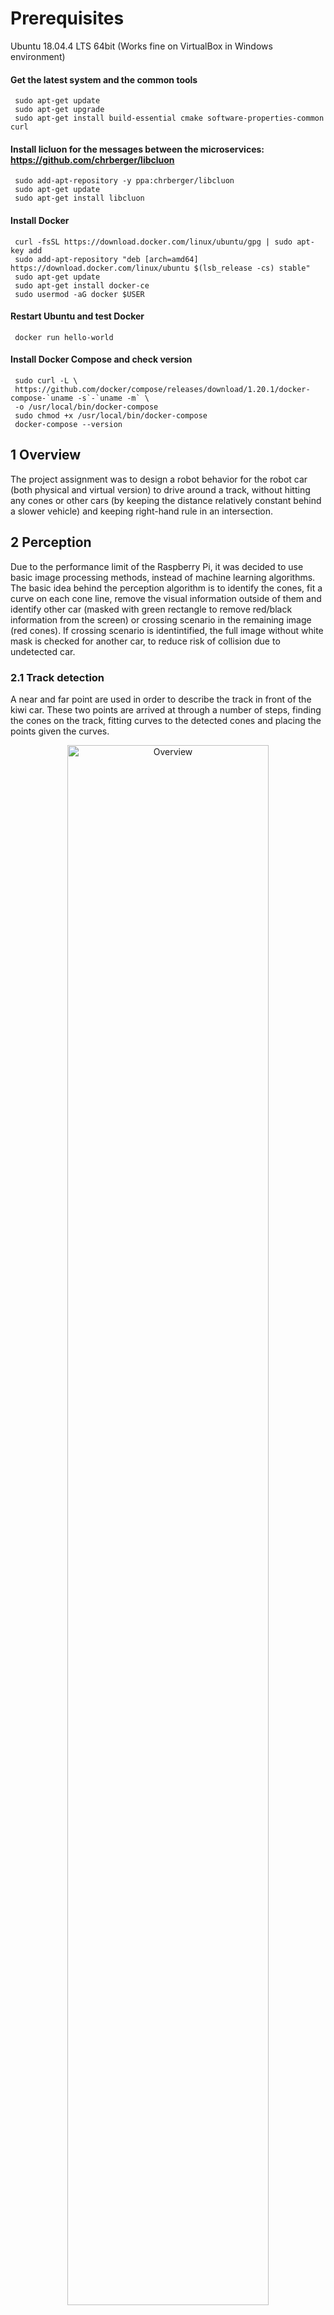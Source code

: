 # Prerequisites

Ubuntu  18.04.4 LTS 64bit (Works fine on VirtualBox in Windows environment)

#### Get the latest system and the common tools
     sudo apt-get update
     sudo apt-get upgrade
     sudo apt-get install build-essential cmake software-properties-common curl

#### Install licluon for the messages between the microservices: https://github.com/chrberger/libcluon
     sudo add-apt-repository -y ppa:chrberger/libcluon
     sudo apt-get update
     sudo apt-get install libcluon

#### Install Docker
     curl -fsSL https://download.docker.com/linux/ubuntu/gpg | sudo apt-key add
     sudo add-apt-repository "deb [arch=amd64] https://download.docker.com/linux/ubuntu $(lsb_release -cs) stable"
     sudo apt-get update
     sudo apt-get install docker-ce
     sudo usermod -aG docker $USER

#### Restart Ubuntu and test Docker
     docker run hello-world

#### Install Docker Compose and check version
     sudo curl -L \
     https://github.com/docker/compose/releases/download/1.20.1/docker-compose-`uname -s`-`uname -m` \
     -o /usr/local/bin/docker-compose
     sudo chmod +x /usr/local/bin/docker-compose
     docker-compose --version



## 1 Overview
The project assignment was to design a robot behavior for the robot car (both physical and virtual version) to drive around a track, without hitting any cones or other cars (by keeping the distance relatively constant behind a slower vehicle) and keeping right-hand rule in an intersection.

## 2 Perception
Due to the performance limit of the Raspberry Pi, it was decided to use basic image processing methods, instead of machine learning algorithms. The basic idea behind the perception algorithm is to identify the cones, fit a curve on each cone line, remove the visual information outside of them and identify other car (masked with green rectangle to remove red/black information from the screen) or crossing scenario in the remaining image (red cones). If crossing scenario
is identintified, the full image without white mask is checked for another car, to reduce risk of collision due to undetected car.

### 2.1 Track detection
A near and far point are used in order to describe the track in front of the kiwi car. These two points are arrived at through a number of steps, finding the cones on the track, fitting curves to the detected cones and placing the points given the curves.

<p align="center">
  <a href="../images/view_main.png"><img src="../images/main_simulation.gifg" alt="Overview" width="80%" height="80%"></a>
</p>

#### 2.1.1 Track detection
First, the top part of the image is removed, as it is outside of the track and the misdetections can be reduced for the vision algorithm. For the same reasons  a white box is printed in the area of the ego kiwi.  Secondly, the image is blurred to remove noise and select all parts of the image that lies in a given color range (blue or yellow, depending on cones). Thirdly, the identified cones are gathered and after removing some smaller components, find all the bounding boxes of the leftover isolated components. Lastly, the bounding boxes that do not match certain criteria are filtered out. These criteria constrain the size, shape and position. The centres of these bounding boxes are used for curve fitting.

#### 2.1.2 Curve fitting
Two curve fitting methods were implemented. The first one fits a polynomial curve the least-squares method to the cones of a single colour.
In order to increase robustness, a fake cone is added to the corner of the image at the appropriate side of the car.
If the number of cones are less than 4, the linear polynomial
<p align="center">
  <a href="../images/eqv1.JPG"><img src="../images/eqv1.JPG" alt="Overview" width="100%" height="100%"></a>
</p>
is used. If the number of cones is 4 or greater, the polynomial
<p align="center">
  <a href="../images/eqv2.JPG"><img src="../images/eqv2.JPG" alt="Overview" width="100%" height="100%"></a>
</p>
is used. Once again, this is to increase robustness.
Increasing the degree of the polynomial will result in a lower residual fit but will also decrease the quality of the fit.
If  polynomials of higher degrees are used then the result will be overfitted.

The second method is to fit linear segments between each subsequent pair of cones.
For this method a fake cone is also added to the corner of the image. As compared to the earlier method, this method is much more robust.
The downside is that it is not able to generalize to undetected parts of the track, nor is it able to smoothly interpolate in between cones, albeit this is of less a concern.

<p align="center">
  <a href="../images/curve_fit.png"><img src="../images/curve_fit.png" alt="Overview" width="60%" height="60%"></a>
</p>
<p align="center">
  Example of curves generated by (top) the polynomial method and (bottom) the linear segments method.
</p>


Due to the way that the perception module and the steering control interacts, it turns out that the polynomial method handles staying between the cones better.
With the linear segments method, the car has a tendency to take rather tight corners.
The polynomial fit on the outside of the corner usually bends outwards, which results in a better near point position, which keeps the kiwi from running over the cones.
In \autoref{fig:curve_fit} one can see how the right polynomial fit curves outside the image, thus resulting in a near point that is farther to the right.

Near intersections, on the other hand, there is a different outcome.
The polynomial method has difficulties crossing these parts.
The linear segments method was left as the active method in the code.
The method may be changed by modifying line 178 in \texttt{perception.py}.

#### 2.1.3 Near and far point estimation
There are three cases of curve detections that needs to be considered when the near and far points are estimated.
Firstly, whenever it fails to fit curves on either side of the track, a near and far point is not generated.
Secondly, if only one side has curve detection of the track the points are estimated using two different criteria.
The near point is placed at the opposite side, with regards to the center of the screen, of the detected side, and at an arbitrary height.
The exact distance from the center is tuned by hand.
The far point is placed a fixed distance from the detected curve at a specific height.
This height is tuned by hand.
Lastly, there is the case in which there is access to both curves. For both the near and far point  the average value of the curves are taken at a specific height.
Once again, this height is tuned by hand.

### 2.2 Kiwi detection
The detection of other Kiwi cars are done in a similar order as the cone detection color filtering, but with a combined red and black mask. After identifying these areas, close regions are merged together and the bounding box of the biggest shape is taken, if it satisfies specific size and shape ratio measures.
Once the bounding box is gathered, the bottom left corner's X and Y positions are taken. Y position is for the distance estimation for the braking function, while the X position is for the intersection scenario, to see if there is a car in the intersection.

### 2.3 Kiwi detection
The intersection recognition is based on the visual information from the upper part of Figure 1. After removing the out-of-track and other kiwi information from the screen, the remaining area is checked for red visuals. If the left and right half of the picture contains more than 2 separate red spots, it is considered as an intersection and a boolean is sent for further processing. The center of the identified intersection is used to help to navigate the kiwi, temporally overwriting the near and far angle estimates from the curve fit.

## 3 Control
### 3.1 Steering control
As mentioned in the track detection section, near and far points are generated to indicate where the kiwi car should go.
In order to turn these two points into actions a control model is used from \cite{steeringcontrol}. Each time either the near or far point is updated a new steering angle is computed  according to
<p align="center">
  <a href="../images/eqv3.JPG"><img src="../images/eqv3.JPG" alt="Overview" width="100%" height="100%"></a>
</p>
where $\theta_f$ is the far angle, $\theta_n$ is the near angle and $k_f, k_n, k_i$ are hyperparameters.
As there is no steering angle sensor (in the simulation at least), the current steering angle is also tracked by assuming that the requested steering angle is achieved perfectly.
The values used for the hyperparameters, taken from the original article, are $k_f=30, k_n=13.5, k_I=36$.
As the model is dependent on time, an options is also included to pass a \texttt{timemod} argument to the program. This allows us to scale the steering control so that it matches the remaining programs in the simulation. 
The whole program is organized as a single file and is deployed as a docker container.

### 3.2 Speed control
There is a separate docker container, \texttt{logic-pedal-position} to control the pedal position.
It receives information from the perception part. It gets the distance to another car in both x and y directions, it also gets information if an intersection has been identified. To avoid crashing into a car in front a P-controller was implemented to keep a constant distance to the car ahead. This means that the car can follow another car without crashing into it. If another car has been identified at an intersection, the car slows down and waits for the other car to pass. It was also added that the car slows down in sharp curves. This is done by reading the current steering angle. If a large steering angle is used, the car will slow down proportionally to the steering angle. This was done in order to maintain a high speed on a straight road without risking the curves becoming too difficult to handle.

### 4 Virtual testing
The virtual test cases were developed in a way to be able to test all scenarios in one single simulation session. The standard track was modified with an intersection part at the upper part of the figure. The starting position of the ego vehicle is represented by the blue rectangle and it starts in an intersection. The representation of the slower vehicle in task 2 is the green rectangle and it is called Kiwi two, while the observed vehicle in task 3 crossing scenario is the red rectangle and it is called Kiwi three.
<p align="center">
  <a href="../images/map.JPG"><img src="../images/map.JPG" alt="Overview" width="40%" height="40%"></a>
</p>

### 5 Running the project
Change directory to each separate folder:

     docker build -f Dockerfile.amd64 -t opendlv-logic-steering-control .
     docker build -f Dockerfile.amd64 -t opendlv-logic-pedal-control .
     docker build -t opendlv-perception .
     
Change directory to run-project for the .yml files in virtual testing:

     docker-compose -f simulation-kiwi-intersection.yml up
     docker-compose -f simulation-kiwi-intersection-two.yml up
     docker-compose -f simulation-kiwi-intersection-three.yml up
